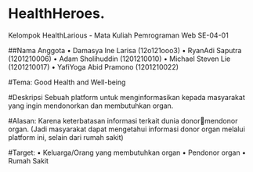 # HealthHeroes.
Kelompok HealthLarious - Mata Kuliah Pemrograman Web SE-04-01

##Nama Anggota
• Damasya Ine Larisa (12o121ooo3)
• RyanAdi Saputra (1201210006)
• Adam Sholihuddin (1201210010)
• Michael Steven Lie (1201210017)
• YafiYoga Abid Pramono (1201210022)

#Tema:
Good Health and Well-being

#Deskripsi
Sebuah platform untuk menginformasikan kepada
masyarakat yang ingin mendonorkan dan membutuhkan
organ. 

#Alasan:
Karena keterbatasan informasi terkait dunia donormendonor organ. (Jadi masyarakat dapat mengetahui
informasi donor organ melalui platform ini, selain dari
rumah sakit)

#Target:
• Keluarga/Orang yang membutuhkan organ
• Pendonor organ
• Rumah Sakit


